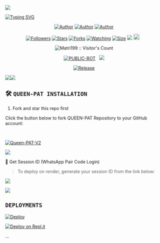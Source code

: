 <img style="display: block; margin: auto; height: auto;"
src="https://files.catbox.moe/vf5q1y.png">

[![Typing SVG](https://readme-typing-svg.herokuapp.com?font=Rockstar-ExtraBold&size=30&pause=1000&color=0000FF&center=true&vCenter=true&width=815&height=60&lines=Q+U+E+E+N+P+A+T+▇)](https://git.io/typing-svg)
<br>

<p align="center">
<a href="https://github.com/Matri199"><img title="Author" src="https://img.shields.io/badge/Matrix King-blue?style=for-the-badge&logo=Github"></a> <a href="https://youtube.com/@matrix-zat"><img title="Author" src="https://img.shields.io/badge/YT CHANNEL-darkred?style=for-the-badge&logo=youtube"></a> <a href="https://wa.me/233593734312"><img title="Author" src="https://img.shields.io/badge/Contact Me-darkgreen?style=for-the-badge&logo=whatsapp"></a>
</p>

<p align="center">
<a href="https://github.com/Matri199/followers"><img title="Followers" src="https://img.shields.io/github/followers/Matri199?color=purple&style=flat-square"></a>
<a href="https://github.com/Matri199/QUEEN-PAT/stargazers/"><img title="Stars" src="https://img.shields.io/github/stars/Matri199/QUEEN-PAT?color=blue&style=flat-square"></a>
<a href="https://github.com/Matri199/QUEEN-PAT/network/members"><img title="Forks" src="https://img.shields.io/github/forks/Matri199/QUEEN-PAT?color=blue&style=flat-square"></a>
<a href="https://github.com/Matri199/QUEEN-PAT/watchers"><img title="Watching" src="https://img.shields.io/github/watchers/Matri199/QUEEN-PAT?label=Watchers&color=blue&style=flat-square"></a>
<a href="https://github.com/Matri199/QUEEN-PAT/"><img title="Size" src="https://img.shields.io/github/repo-size/Matri199/QUEEN-PAT?style=flat-square&color=green"></a>
<a href="https://hits.seeyoufarm.com"><img src="https://hits.seeyoufarm.com/api/count/incr/badge.svg?url=https%3A%2F%2Fgithub.com%2FMatri199%2FQUEEN-PAT&count_bg=%2379C83D&title_bg=%23555555&icon=probot.svg&icon_color=%2300FF6D&title=hits&edge_flat=false"/></a>
<a href="https://github.com/Matri199/QUEEN-PAT/graphs/commit-activity"><img height="20" src="https://img.shields.io/badge/Maintained%3F-yes-green.svg"></a>&nbsp;&nbsp;</a>
<p align="center"><img src="https://profile-counter.glitch.me/{QUEEN-PAT}/count.svg" alt="Matri199 :: Visitor's Count" /></p>
<p align="center">
<a href="https://github.com/Matri199/QUEEN-PAT"><img title="PUBLIC-BOT" src="https://img.shields.io/static/v1?label=Language&message=English&style=flat-square&color=darkpink"></a> &nbsp;
  <img src="https://komarev.com/ghpvc/?username=QUEEN-PAT&label=VIEWS&style=flat-square&color=blue" />
</p>

<p align="center">
  <a href="https://github.com/Matri199/QUEEN-PAT"><img title="Release" src="https://img.shields.io/badge/Release-beta%20v2.0-darkcyan.svg?style=for-the-badge&logo=appveyor" /></a>

<p align='center'>
</p>
<a><img src='https://i.imgur.com/LyHic3i.gif'/></a><a><img src='https://i.imgur.com/LyHic3i.gif'/></a>

## 🛠️ `QUEEN-PAT INSTALLATION`

1. Fork and star this repo first

Click the button below to fork QUEEN-PAT Repository to your GitHub account:

<br>
<p align="left">
<a href="https://github.com/Matri199/QUEEN-PAT/fork"><img title="Queen-PAT-V2" src="https://img.shields.io/badge/FORK-QUEEN-PAT-V2h?color=darkblue&style=for-the-badge&logo=stackshare"></a>

<a><img src='https://i.imgur.com/LyHic3i.gif'/>

🔑 Get Session ID (WhatsApp Pair Code Login)

> To deploy on render, generate your session ID from the link below:
<p align="left">
<a href="https://queen-pat-session.onrender.com/?">
<img src="https://img.shields.io/badge/%F0%9F%9A%80%20GET%20PAIR%20CODE%20WEB-ffcc00?style=for-the-badge"/>
</a>
</p>

<a><img src='https://i.imgur.com/LyHic3i.gif'/>

## `DEPLOYMENTS`
  
[![Deploy](https://www.herokucdn.com/deploy/button.svg)](https://dashboard.heroku.com/new?template=https%3A%2F%2Fgithub.com%2FMatri199%2FQUEEN-PAT) 

[![Deploy on Repl.it](https://repl.it/badge/github/quiec/whatsAlfa)](https://repl.it/github/Matri199/QUEEN-PAT)

...

